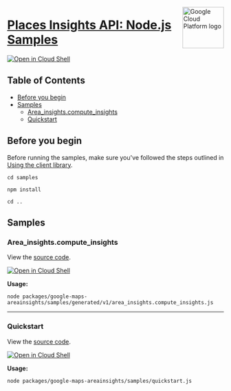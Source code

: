 [//]: # "This README.md file is auto-generated, all changes to this file will be lost."
[//]: # "To regenerate it, use `python -m synthtool`."
<img src="https://avatars2.githubusercontent.com/u/2810941?v=3&s=96" alt="Google Cloud Platform logo" title="Google Cloud Platform" align="right" height="96" width="96"/>

# [Places Insights API: Node.js Samples](https://github.com/googleapis/google-cloud-node)

[![Open in Cloud Shell][shell_img]][shell_link]



## Table of Contents

* [Before you begin](#before-you-begin)
* [Samples](#samples)
  * [Area_insights.compute_insights](#area_insights.compute_insights)
  * [Quickstart](#quickstart)

## Before you begin

Before running the samples, make sure you've followed the steps outlined in
[Using the client library](https://github.com/googleapis/google-cloud-node#using-the-client-library).

`cd samples`

`npm install`

`cd ..`

## Samples



### Area_insights.compute_insights

View the [source code](https://github.com/googleapis/google-cloud-node/blob/main/packages/google-maps-areainsights/samples/generated/v1/area_insights.compute_insights.js).

[![Open in Cloud Shell][shell_img]](https://console.cloud.google.com/cloudshell/open?git_repo=https://github.com/googleapis/google-cloud-node&page=editor&open_in_editor=packages/google-maps-areainsights/samples/generated/v1/area_insights.compute_insights.js,samples/README.md)

__Usage:__


`node packages/google-maps-areainsights/samples/generated/v1/area_insights.compute_insights.js`


-----




### Quickstart

View the [source code](https://github.com/googleapis/google-cloud-node/blob/main/packages/google-maps-areainsights/samples/quickstart.js).

[![Open in Cloud Shell][shell_img]](https://console.cloud.google.com/cloudshell/open?git_repo=https://github.com/googleapis/google-cloud-node&page=editor&open_in_editor=packages/google-maps-areainsights/samples/quickstart.js,samples/README.md)

__Usage:__


`node packages/google-maps-areainsights/samples/quickstart.js`






[shell_img]: https://gstatic.com/cloudssh/images/open-btn.png
[shell_link]: https://console.cloud.google.com/cloudshell/open?git_repo=https://github.com/googleapis/google-cloud-node&page=editor&open_in_editor=samples/README.md
[product-docs]: https://developers.google.com/maps/documentation/places-insights
